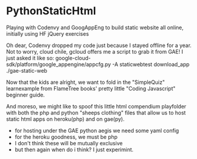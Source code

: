 # PythonStaticHtml
Playing with Codenvy and GoogAppEng to build static website all online, initially using HF jQuery exercises

Oh dear, Codenvy dropped my code just because I stayed offline for a year. Not to worry, cloud chile, gcloud offers me a script to grab it from GAE! I just asked it like so:
google-cloud-sdk/platform/google_appengine/appcfg.py -A staticwebtest download_app ./gae-static-web

Now that the kids are alright, we want to fold in the "SimpleQuiz" learnexample from FlameTree books' pretty little "Coding Javascript" beginner guide.

And moreso, we might like to spoof this little html compendium playfolder with both the php and python "sheeps clothing" files that allow us to host static html apps on heroku(php) and on gae(py).

* for hosting under the GAE python aegis we need some yaml config
* for the heroku goodness, we must be php
* I don't think these will be mutually exclusive
* but then again when do i think? I just experimint. 
